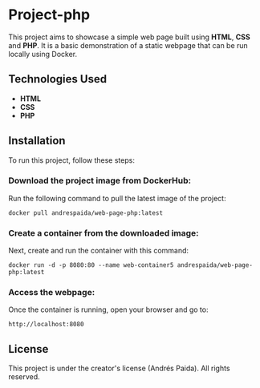 # Project-php

This project aims to showcase a simple web page built using **HTML**, **CSS** and **PHP**. It is a basic demonstration of a static webpage that can be run locally using Docker.

## Technologies Used

- **HTML**
- **CSS**
- **PHP**

## Installation

To run this project, follow these steps:

### Download the project image from DockerHub:

Run the following command to pull the latest image of the project:

    docker pull andrespaida/web-page-php:latest

### Create a container from the downloaded image:

Next, create and run the container with this command:

    docker run -d -p 8080:80 --name web-container5 andrespaida/web-page-php:latest

### Access the webpage:

Once the container is running, open your browser and go to:

    http://localhost:8080

## License

This project is under the creator's license (Andrés Paida). All rights reserved.
